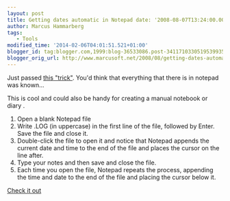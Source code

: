 ```yaml
---
layout: post
title: Getting dates automatic in Notepad date: '2008-08-07T13:24:00.003+02:00'
author: Marcus Hammarberg
tags:
   - Tools
modified_time: '2014-02-06T04:01:51.521+01:00'
blogger_id: tag:blogger.com,1999:blog-36533086.post-3411710330519539935
blogger_orig_url: http://www.marcusoft.net/2008/08/getting-dates-automatic-in-notepad.html
---
```



<div dir="ltr" style="text-align: left;" trbidi="on">

Just passed [this
"trick"](http://blogs.msdn.com/ddysart/archive/2006/07/06/658295.aspx).
You'd think that everything that there is in notepad was known...

This is cool and could also be handy for creating a manual notebook or
diary .


1.  Open a blank Notepad file
2.  Write .LOG (in uppercase) in the first line of the file, followed by
    Enter. Save the file and close it.
3.  Double-click the file to open it and notice that Notepad appends the
    current date and time to the end of the file and places the cursor
    on the line after.
4.  Type your notes and then save and close the file.
5.  Each time you open the file, Notepad repeats the process, appending
    the time and date to the end of the file and placing the cursor
    below it.


[Check it
out](http://blogs.msdn.com/ddysart/archive/2006/07/06/658295.aspx)

</div>

